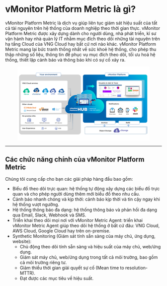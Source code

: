 # vMonitor Platform Metric là gì?

vMonitor Platform Metric là dịch vụ giúp liên tục giám sát hiệu suất của tất cả tài nguyên trên hệ thống của doanh nghiệp theo thời gian thực. vMonitor Platform Metric được xây dựng dành cho người dùng, nhà phát triển, kĩ sư vận hành hay nhà quản lý IT nhằm mục đích theo dõi những tài nguyên trên hạ tầng Cloud của VNG Cloud hay bất cứ nơi nào khác. vMonitor Platform Metric mang lại bức tranh thống nhất về sức khoẻ hệ thống, cho phép thu thập những số liệu, thông tin để phục vụ mục đích theo dõi, tối ưu hoá hệ thống, thiết lập cảnh báo và thông báo khi có sự cố xảy ra.

<figure><img src="../../../.gitbook/assets/image (24) (1) (1).png" alt=""><figcaption></figcaption></figure>

***

## Các chức năng chính của vMonitor Platform Metric <a href="#vmonitorplatformmetriclagi-cacchucnangchinhcuavmonitorplatformmetric" id="vmonitorplatformmetriclagi-cacchucnangchinhcuavmonitorplatformmetric"></a>

Chúng tôi cung cấp cho bạn các giải pháp hàng đầu bao gồm:

* Biểu đồ theo dõi trực quan: hệ thống tự động xây dựng các biểu đồ trực quan và cho phép người dùng thêm mới biểu đồ theo nhu cầu.
* Cảnh báo nhanh chóng và kịp thời: cảnh báo kịp thời và tin cậy ngay khi hệ thống vượt ngưỡng.
* Hệ thống thông báo đa dạng: hệ thống thông báo và phản hồi đa dạng qua Email, Slack, Webhook và SMS.
* Triển khai theo dõi mọi nơi với vMonitor Metric Agent: triển khai vMonitor Metric Agent giúp theo dõi hệ thống ở bất cứ đâu: VNG Cloud, AWS Cloud, Google Cloud hay trên on-premise.
* Synthetic Monitoring (Giám sát tính sẵn sàng của máy chủ, ứng dụng, website):&#x20;
  * Chủ động theo dõi tính sẵn sàng và hiệu suất của máy chủ, web/ứng dụng.
  * Giám sát máy chủ, web/ứng dụng trong tất cả môi trường, bao gồm cả môi trường riêng tư.
  * Giảm thiểu thời gian giải quyết sự cố (Mean time to resolution-MTTR).
  * Đạt được các mục tiêu về hiệu suất.

